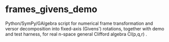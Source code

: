 # frames_givens_demo
Python/SymPy/GAlgebra script for numerical frame transformation 
and versor decomposition into fixed-axis (Givens') rotations, 
together with demo and test harness, 
for real  n-space general Clifford algebra  Cl(p,q,r) . 
